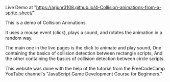 Live Demo at "https://arjunr3108.github.io/4-Collision-animations-from-a-sprite-sheet/".

This is a demo of Collision Animations.

It uses a mouse event (click), plays a sound, and rotates the animation in a random way.

The main one in the live pages is the click to animate and play sound, One containing the basics of collision detection between rectangle scripts, And the other containing the basics of collision detection between circle scripts.

This website was done with the help of the tutorial from the FreeCodeCamp YouTube channel's "JavaScript Game Development Course for Beginners."
